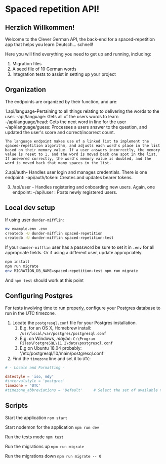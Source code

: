 # Spaced repetition API!

## Herzlich Willkommen! 

Welcome to the Clever German API, the back-end for a spaced-repetition app that helps you learn Deutsch... schnell!

Here you will find everything you need to get up and running, including:
1. Migration files
2. A seed file of 10 German words 
3. Integration tests to assist in setting up your project

## Organization

The endpoints are organized by their function, and are: 

1.api/language-Pertaining to all things relating to delivering the words to the user. 
	-api/language: Gets all of the users words to learn
	-/api/language/head: Gets the next word in line for the user
	-/api/language/guess: Processes a users answer to the question, and updated the user's score and correct/incorrect count. 

	The language endpoint makes use of a linked list to implement the spaced-repetition algorithm, and adjusts each word's place in the list based on their memory_value. If a user answers incorrectly, the memory value is reset to 1, and the word is moved back one spot in the list. If answered correctly, the word's memory value is doubled, and the word is moved back that many spaces in the list. 

2.api/auth- Handles user login and manages credentials. There is one endpoint: 
	-api/auth/token: Creates and updates bearer tokens. 

3. /api/user - Handles registering and onboarding new users. Again, one endpoint:
	-/api/user : Posts newly registered users. 


## Local dev setup

If using user `dunder-mifflin`:

```bash
mv example.env .env
createdb -U dunder-mifflin spaced-repetition
createdb -U dunder-mifflin spaced-repetition-test
```

If your `dunder-mifflin` user has a password be sure to set it in `.env` for all appropriate fields. Or if using a different user, update appropriately.

```bash
npm install
npm run migrate
env MIGRATION_DB_NAME=spaced-repetition-test npm run migrate
```

And `npm test` should work at this point

## Configuring Postgres

For tests involving time to run properly, configure your Postgres database to run in the UTC timezone.

1. Locate the `postgresql.conf` file for your Postgres installation.
   1. E.g. for an OS X, Homebrew install: `/usr/local/var/postgres/postgresql.conf`
   2. E.g. on Windows, _maybe_: `C:\Program Files\PostgreSQL\11.2\data\postgresql.conf`
   3. E.g  on Ubuntu 18.04 probably: '/etc/postgresql/10/main/postgresql.conf'
2. Find the `timezone` line and set it to `UTC`:

```conf
# - Locale and Formatting -

datestyle = 'iso, mdy'
#intervalstyle = 'postgres'
timezone = 'UTC'
#timezone_abbreviations = 'Default'     # Select the set of available time zone
```

## Scripts

Start the application `npm start`

Start nodemon for the application `npm run dev`

Run the tests mode `npm test`

Run the migrations up `npm run migrate`

Run the migrations down `npm run migrate -- 0`
